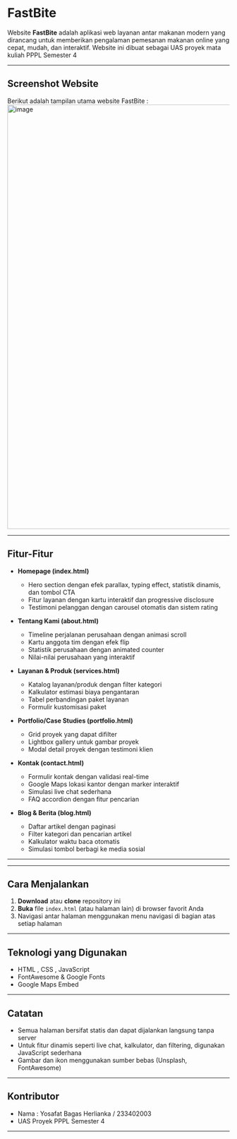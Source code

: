 # FastBite

Website **FastBite** adalah aplikasi web layanan antar makanan modern yang dirancang untuk memberikan pengalaman pemesanan makanan online yang cepat, mudah, dan interaktif. Website ini dibuat sebagai UAS proyek mata kuliah PPPL Semester 4

---

## Screenshot Website

Berikut adalah tampilan utama website FastBite :
<img width="1901" height="962" alt="image" src="https://github.com/user-attachments/assets/f697f7c8-f4ee-4d18-931a-05a5d58469b8" />


---

## Fitur-Fitur

- **Homepage (index.html)**
  - Hero section dengan efek parallax, typing effect, statistik dinamis, dan tombol CTA
  - Fitur layanan dengan kartu interaktif dan progressive disclosure
  - Testimoni pelanggan dengan carousel otomatis dan sistem rating

- **Tentang Kami (about.html)**
  - Timeline perjalanan perusahaan dengan animasi scroll
  - Kartu anggota tim dengan efek flip
  - Statistik perusahaan dengan animated counter
  - Nilai-nilai perusahaan yang interaktif

- **Layanan & Produk (services.html)**
  - Katalog layanan/produk dengan filter kategori
  - Kalkulator estimasi biaya pengantaran
  - Tabel perbandingan paket layanan
  - Formulir kustomisasi paket

- **Portfolio/Case Studies (portfolio.html)**
  - Grid proyek yang dapat difilter
  - Lightbox gallery untuk gambar proyek
  - Modal detail proyek dengan testimoni klien

- **Kontak (contact.html)**
  - Formulir kontak dengan validasi real-time
  - Google Maps lokasi kantor dengan marker interaktif
  - Simulasi live chat sederhana
  - FAQ accordion dengan fitur pencarian

- **Blog & Berita (blog.html)**
  - Daftar artikel dengan paginasi
  - Filter kategori dan pencarian artikel
  - Kalkulator waktu baca otomatis
  - Simulasi tombol berbagi ke media sosial

---

---

## Cara Menjalankan

1. **Download** atau **clone** repository ini
2. **Buka** file `index.html` (atau halaman lain) di browser favorit Anda
3. Navigasi antar halaman menggunakan menu navigasi di bagian atas setiap halaman

---

## Teknologi yang Digunakan

- HTML , CSS , JavaScript
- FontAwesome & Google Fonts
- Google Maps Embed

---

## Catatan

- Semua halaman bersifat statis dan dapat dijalankan langsung tanpa server
- Untuk fitur dinamis seperti live chat, kalkulator, dan filtering, digunakan JavaScript sederhana
- Gambar dan ikon menggunakan sumber bebas (Unsplash, FontAwesome)

---

## Kontributor

- Nama : Yosafat Bagas Herlianka / 233402003
- UAS Proyek PPPL Semester 4

---
